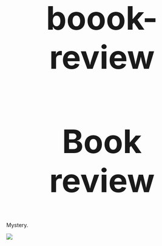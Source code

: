 # boook-review

<html>
<head>
<title>book review</title>
</head>
<body>
    <style>
         h1 {
        font-size: 85px;
    }
    h1 {text-align: center;}



        body {
          background-image: url('https://images.squarespace-cdn.com/content/v1/55cfb535e4b061baebe310df/1587472623697-IC8B3J3ZIZI0AMIE7U8G/sky+photo+for+website+home+page.jpeg?format=2500w');
        }
        </style>
</style>
<h1>Book review</h1>
<p>Mystery.</p>
<img src="https://m.media-amazon.com/images/I/61h4w8GBFPL.jpg">
</body>
</html>
